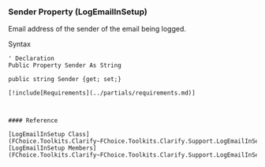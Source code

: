 ﻿### Sender Property (LogEmailInSetup)

Email address of the sender of the email being logged.

Syntax

```vbnet
' Declaration
Public Property Sender As String

public string Sender {get; set;}

[!include[Requirements](../partials/requirements.md)]



#### Reference

[LogEmailInSetup Class](FChoice.Toolkits.Clarify~FChoice.Toolkits.Clarify.Support.LogEmailInSetup.md)  
[LogEmailInSetup Members](FChoice.Toolkits.Clarify~FChoice.Toolkits.Clarify.Support.LogEmailInSetup_members.md)